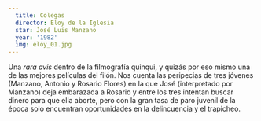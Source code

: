 ```yaml
---
  title: Colegas
  director: Eloy de la Iglesia
  star: José Luis Manzano
  year: '1982'
  img: eloy_01.jpg
--- 
```


Una *rara avis* dentro de la filmografía quinqui, y quizás por eso mismo una de las mejores películas del filón. Nos cuenta las peripecias de tres jóvenes (Manzano, Antonio y Rosario Flores) en la que José (interpretado por Manzano) deja embarazada a Rosario y entre los tres intentan buscar dinero para que ella aborte, pero con la gran tasa de paro juvenil de la época solo encuentran oportunidades en la delincuencia y el trapicheo.